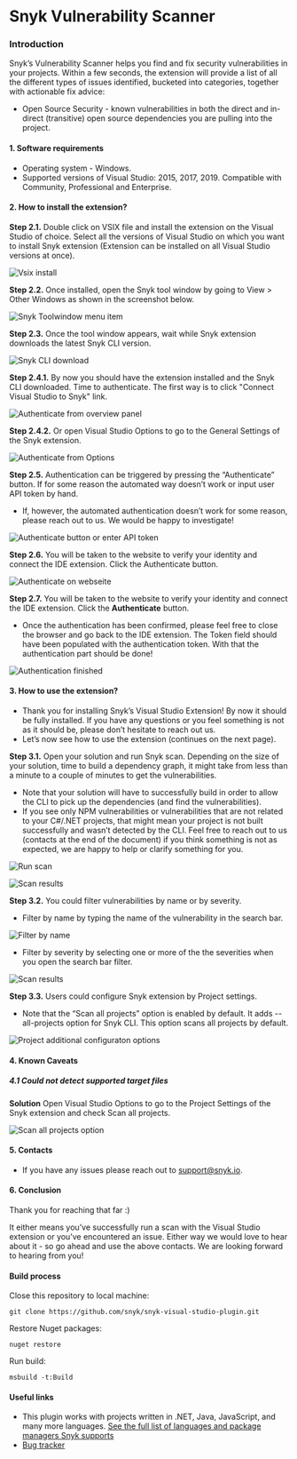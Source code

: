 # Snyk Vulnerability Scanner


### Introduction

Snyk’s Vulnerability Scanner helps you find and fix security vulnerabilities in your projects. Within a few seconds, the extension will provide a list of all the different types of issues identified, bucketed into categories, together with actionable fix advice:

* Open Source Security - known vulnerabilities in both the direct and in-direct (transitive) open source dependencies you are pulling into the project.

#### 1. Software requirements

* Operating system - Windows. 
* Supported versions of Visual Studio: 2015, 2017, 2019. Compatible with Community, Professional and Enterprise.

#### 2. How to install the extension?

**Step 2.1.** Double click on VSIX file and install the extension on the Visual Studio of choice. Select all the versions of Visual Studio on which you want to install Snyk extension (Extension can be installed on all Visual Studio versions at once). 

![Vsix install](https://github.com/snyk/snyk-visual-studio-plugin/blob/feat/tree-view/doc/images/readme_image_2_1.png "Vsix install")

**Step 2.2.** Once installed, open the Snyk tool window by going to View > Other Windows as shown in the screenshot below.

![Snyk Toolwindow menu item](https://github.com/snyk/snyk-visual-studio-plugin/blob/feat/tree-view/doc/images/readme_image_2_2.png "Snyk Toolwindow menu item")

**Step 2.3.** Once the tool window appears, wait while Snyk extension downloads the latest Snyk CLI version.

![Snyk CLI download](https://github.com/snyk/snyk-visual-studio-plugin/blob/feat/tree-view/doc/images/readme_image_2_3.png "Snyk CLI download")

**Step 2.4.1.** By now you should have the extension installed and the Snyk CLI downloaded. Time to authenticate. The first way is to click "Connect Visual Studio to Snyk" link.

![Authenticate from overview panel](https://github.com/snyk/snyk-visual-studio-plugin/blob/feat/tree-view/doc/images/readme_image_2_4.png "Authenticate from overview panel")

**Step 2.4.2.** Or open Visual Studio Options to go to the General Settings of the Snyk extension. 

![Authenticate from Options](https://github.com/snyk/snyk-visual-studio-plugin/blob/feat/tree-view/doc/images/readme_image_2_5.png "Authenticate from Options")

**Step 2.5.** Authentication can be triggered by pressing the “Authenticate” button. If for some reason the automated way doesn’t work or input user API token by hand.

* If, however, the automated authentication doesn’t work for some reason, please reach out to us. We would be happy to investigate!

![Authenticate button or enter API token](https://github.com/snyk/snyk-visual-studio-plugin/blob/feat/tree-view/doc/images/readme_image_2_6.png "Authenticate button or enter API token")

**Step 2.6.** You will be taken to the website to verify your identity and connect the IDE extension.  Click the Authenticate button.

![Authenticate on webseite](https://github.com/snyk/snyk-visual-studio-plugin/blob/feat/tree-view/doc/images/readme_image_2_7.png "Authenticate on webseite")

**Step 2.7.** You will be taken to the website to verify your identity and connect the IDE extension.  Click the **Authenticate** button.

* Once the authentication has been confirmed, please feel free to close the browser and go back to the IDE extension. The Token field should have been populated with the authentication token. With that the authentication part should be done!

![Authentication finished](https://github.com/snyk/snyk-visual-studio-plugin/blob/feat/tree-view/doc/images/readme_image_2_8.png "Authentication finished")

#### 3. How to use the extension?

* Thank you for installing Snyk’s Visual Studio Extension! By now it should be fully installed. If you have any questions or you feel something is not as it should be, please don’t hesitate to reach out us.
* Let’s now see how to use the extension (continues on the next page).

**Step 3.1.** Open your solution and run Snyk scan. Depending on the size of your solution, time to build a dependency graph, it might take from less than a minute to a couple of minutes to get the vulnerabilities. 

* Note that your solution will have to successfully build in order to allow the CLI to pick up the dependencies (and find the vulnerabilities).
* If you see only NPM vulnerabilities or vulnerabilities that are not related to your C#/.NET projects, that might mean your project is not built successfully and wasn’t detected by the CLI. Feel free to reach out to us (contacts at the end of the document) if you think something is not as expected, we are happy to help or clarify something for you.

![Run scan](https://github.com/snyk/snyk-visual-studio-plugin/blob/feat/tree-view/doc/images/readme_image_3_1_1.png "Run scan")

![Scan results](https://github.com/snyk/snyk-visual-studio-plugin/blob/feat/tree-view/doc/images/readme_image_3_1_2.png "Scan results")

**Step 3.2.** You could filter vulnerabilities by name or by severity.

* Filter by name by typing the name of the vulnerability in the search bar.

![Filter by name](https://github.com/snyk/snyk-visual-studio-plugin/blob/feat/tree-view/doc/images/readme_image_3_2_1.png "Filter by name")
 
* Filter by severity by selecting one or more of the the severities when you open the search bar filter.

![Scan results](https://github.com/snyk/snyk-visual-studio-plugin/blob/feat/tree-view/doc/images/readme_image_3_2_2.png "Scan results")

**Step 3.3.** Users could configure Snyk extension by Project settings. 

* Note that the “Scan all projects” option is enabled  by default. It adds --all-projects option for Snyk CLI. This option scans all projects by default.

![Project additional configuraton options](https://github.com/snyk/snyk-visual-studio-plugin/blob/feat/tree-view/doc/images/readme_image_3_3.png "Project additional configuraton options")

#### 4. Known Caveats

##### 4.1 Could not detect supported target files

**Solution** Open Visual Studio Options to go to the Project Settings of the Snyk extension and check Scan all projects. 

![Scan all projects option](https://github.com/snyk/snyk-visual-studio-plugin/blob/feat/tree-view/doc/images/readme_image_4_1.png "Scan all projects option")

#### 5. Contacts

* If you have any issues please reach out to <support@snyk.io>.

#### 6. Conclusion

Thank you for reaching that far :)

It either means you’ve successfully run a scan with the Visual Studio extension or you’ve encountered an issue. Either way we would love to hear about it - so go ahead and use the above contacts. We are looking forward to hearing from you!

#### Build process

Close this repository to local machine:
```
git clone https://github.com/snyk/snyk-visual-studio-plugin.git
```

Restore Nuget packages:
```
nuget restore
```

Run build:
```
msbuild -t:Build
```
#### Useful links
* This plugin works with projects written in .NET, Java, JavaScript, and many more languages. [See the full list of languages and package managers Snyk supports](https://support.snyk.io/hc/en-us/sections/360001087857-Language-package-manager-support)                  
* [Bug tracker](https://github.com/snyk/snyk-visual-studio-plugin/issues)
